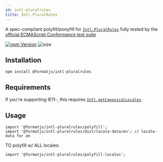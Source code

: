 ```yaml
---
id: intl-pluralrules
title: Intl.PluralRules
---
```


A spec-compliant polyfill/ponyfill for [`Intl.PluralRules`](https://developer.mozilla.org/en-US/docs/Web/JavaScript/Reference/Global_Objects/PluralRules) fully tested by the [official ECMAScript Conformance test suite](https://github.com/tc39/test262)

[![npm Version](https://img.shields.io/npm/v/@formatjs/intl-pluralrules.svg?style=flat-square)](https://www.npmjs.org/package/@formatjs/intl-pluralrules)
![size](https://badgen.net/bundlephobia/minzip/@formatjs/intl-pluralrules)

## Installation

```
npm install @formatjs/intl-pluralrules
```

## Requirements

If you're supporting IE11-, this requires [`Intl.getCanonicalLocales`](intl-getcanonicallocales.md).

## Usage

```tsx
import '@formatjs/intl-pluralrules/polyfill';
import '@formatjs/intl-pluralrules/dist/locale-data/en'; // locale-data for en
```

TO polyfill w/ ALL locales:

```tsx
import '@formatjs/intl-pluralrules/polyfill-locales';
```
